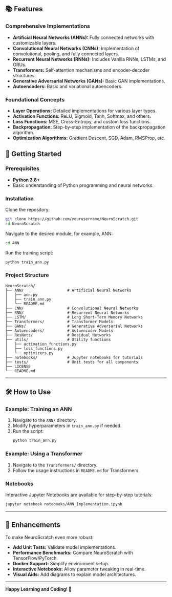 

## 📚 Features

### Comprehensive Implementations
- **Artificial Neural Networks (ANNs):** Fully connected networks with customizable layers.
- **Convolutional Neural Networks (CNNs):** Implementation of convolutional, pooling, and fully connected layers.
- **Recurrent Neural Networks (RNNs):** Includes Vanilla RNNs, LSTMs, and GRUs.
- **Transformers:** Self-attention mechanisms and encoder-decoder structures.
- **Generative Adversarial Networks (GANs):** Basic GAN implementations.
- **Autoencoders:** Basic and variational autoencoders.

### Foundational Concepts
- **Layer Operations:** Detailed implementations for various layer types.
- **Activation Functions:** ReLU, Sigmoid, Tanh, Softmax, and others.
- **Loss Functions:** MSE, Cross-Entropy, and custom loss functions.
- **Backpropagation:** Step-by-step implementation of the backpropagation algorithm.
- **Optimization Algorithms:** Gradient Descent, SGD, Adam, RMSProp, etc.



## 🚀 Getting Started

### Prerequisites
- **Python 3.8+**
- Basic understanding of Python programming and neural networks.

### Installation
Clone the repository:
```bash
git clone https://github.com/yourusername/NeuroScratch.git
cd NeuroScratch
```

Navigate to the desired module, for example, ANN:
```bash
cd ANN
```

Run the training script:
```bash
python train_ann.py
```

### Project Structure
```plaintext
NeuroScratch/
├── ANN/                   # Artificial Neural Networks
│   ├── ann.py
│   ├── train_ann.py
│   └── README.md
├── CNN/                   # Convolutional Neural Networks
├── RNN/                   # Recurrent Neural Networks
├── LSTM/                  # Long Short-Term Memory Networks
├── Transformers/          # Transformer Models
├── GANs/                  # Generative Adversarial Networks
├── Autoencoders/          # Autoencoder Models
├── ResNets/               # Residual Networks
├── utils/                 # Utility functions
│   ├── activation_functions.py
│   ├── loss_functions.py
│   └── optimizers.py
├── notebooks/             # Jupyter notebooks for tutorials
├── tests/                 # Unit tests for all components
├── LICENSE
└── README.md
```

---

## 🛠️ How to Use

### Example: Training an ANN
1. Navigate to the `ANN/` directory.
2. Modify hyperparameters in `train_ann.py` if needed.
3. Run the script:
   ```bash
   python train_ann.py
   ```

### Example: Using a Transformer
1. Navigate to the `Transformers/` directory.
2. Follow the usage instructions in `README.md` for Transformers.

### Notebooks
Interactive Jupyter Notebooks are available for step-by-step tutorials:
```bash
jupyter notebook notebooks/ANN_Implementation.ipynb
```

---

## 🔧 Enhancements

To make NeuroScratch even more robust:
- **Add Unit Tests:** Validate model implementations.
- **Performance Benchmarks:** Compare NeuroScratch with TensorFlow/PyTorch.
- **Docker Support:** Simplify environment setup.
- **Interactive Notebooks:** Allow parameter tweaking in real-time.
- **Visual Aids:** Add diagrams to explain model architectures.

---

**Happy Learning and Coding! 🚀**
